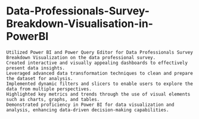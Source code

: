 # Data-Professionals-Survey-Breakdown-Visualisation-in-PowerBI
	Utilized Power BI and Power Query Editor for Data Professionals Survey Breakdown Visualization on the data professional survey.
	Created interactive and visually appealing dashboards to effectively present data insights.
	Leveraged advanced data transformation techniques to clean and prepare the dataset for analysis.
	Implemented dynamic filters and slicers to enable users to explore the data from multiple perspectives.
	Highlighted key metrics and trends through the use of visual elements such as charts, graphs, and tables.
	Demonstrated proficiency in Power BI for data visualization and analysis, enhancing data-driven decision-making capabilities.

